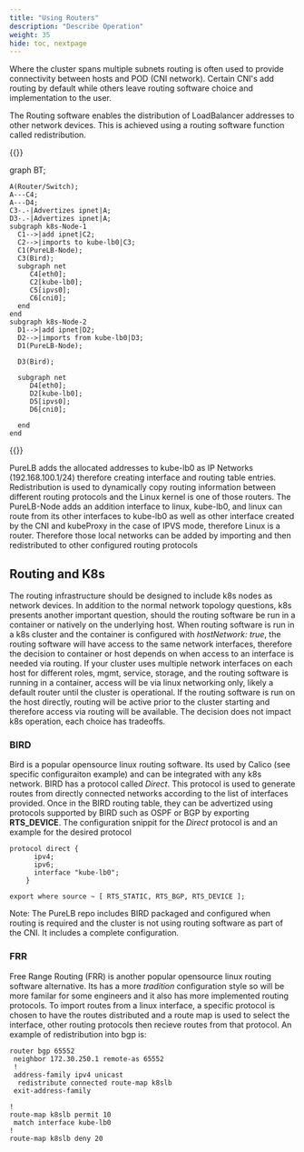 ```yaml
---
title: "Using Routers"
description: "Describe Operation"
weight: 35
hide: toc, nextpage
---
```



Where the cluster spans multiple subnets routing is often used to provide connectivity between hosts and POD (CNI network).  Certain CNI's add routing by default while others leave routing software choice and implementation to the user. 

The Routing software enables the distribution of LoadBalancer addresses to other network devices.  This is achieved using a routing software function called redistribution.

{{<mermaid align="center">}}

  graph BT;
    
    A(Router/Switch);
    A---C4;
    A---D4;
    C3-.-|Advertizes ipnet|A;
    D3-.-|Advertizes ipnet|A;
    subgraph k8s-Node-1
      C1-->|add ipnet|C2;
      C2-->|imports to kube-lb0|C3;
      C1(PureLB-Node);  
      C3(Bird);
      subgraph net
         C4[eth0];
         C2[kube-lb0];
         C5[ipvs0];
         C6[cni0];
      end
    end
    subgraph k8s-Node-2
      D1-->|add ipnet|D2;
      D2-->|imports from kube-lb0|D3;
      D1(PureLB-Node);
      
      D3(Bird);
     
      subgraph net
         D4[eth0];
         D2[kube-lb0];
         D5[ipvs0];
         D6[cni0];

      end
    end
   

{{</mermaid>}}

PureLB adds the allocated addresses to kube-lb0 as IP Networks (192.168.100.1/24) therefore creating interface and routing table entries. Redistribution is used to dynamically copy routing information between different routing protocols and the Linux kernel is one of those routers.  The PureLB-Node adds an addition interface to linux, kube-lb0,  and linux can route from its other interfaces to kube-lb0 as well as other interface created by the CNI and kubeProxy in the case of IPVS mode, therefore Linux is a router.  Therefore those local networks can be added by importing and then redistributed to other configured routing protocols


## Routing and K8s
The routing infrastructure should be designed to include k8s nodes as network devices.  In addition to the normal network topology questions, k8s presents another important question, should the routing software be run in a container or natively on the underlying host.  When routing software is run in a k8s cluster and the container is configured with _hostNetwork: true_, the routing software will have access to the same network interfaces, therefore the decision to container or host depends on when access to an interface is needed via routing.  If your cluster uses multiple network interfaces on each host for different roles, mgmt, service, storage, and the routing software is running in a container, access will be via linux networking only, likely a default router until the cluster is operational.  If the routing software is run on the host directly, routing will be active prior to the cluster starting and therefore access via routing will be available.  The decision does not impact k8s operation, each choice has tradeoffs.


### BIRD
Bird is a popular opensource linux routing software.  Its used by Calico (see specific configuraiton example) and can be integrated with any k8s network.   BIRD has a protocol called _Direct_.  This protocol is used to generate routes from directly connected networks according to the list of interfaces provided.  Once in the BIRD routing table, they can be advertized using protocols supported by BIRD such as OSPF or BGP by exporting **RTS_DEVICE**.  The configuration snippit for the _Direct_ protocol is and an example for the desired protocol

```plaintext
protocol direct {
      ipv4;
      ipv6;
      interface "kube-lb0";
    }

export where source ~ [ RTS_STATIC, RTS_BGP, RTS_DEVICE ];
```
Note:  The PureLB repo includes BIRD packaged and configured when routing is required and the cluster is not using routing software as part of the CNI.  It includes a complete configuration.


### FRR
Free Range Routing (FRR) is another popular opensource linux routing software alternative.  Its has a more _tradition_ configuration style so will be more familar for some engineers  and it also has more implemented routing protocols.  To import routes from a linux interface, a specific protocol is chosen to have the routes distributed and a route map is used to select the interface,  other routing protocols then recieve routes from that protocol.  An example of redistribution into bgp is:

```plaintext
router bgp 65552
 neighbor 172.30.250.1 remote-as 65552
 !
 address-family ipv4 unicast
  redistribute connected route-map k8slb
 exit-address-family

!
route-map k8slb permit 10
 match interface kube-lb0
!
route-map k8slb deny 20
```


